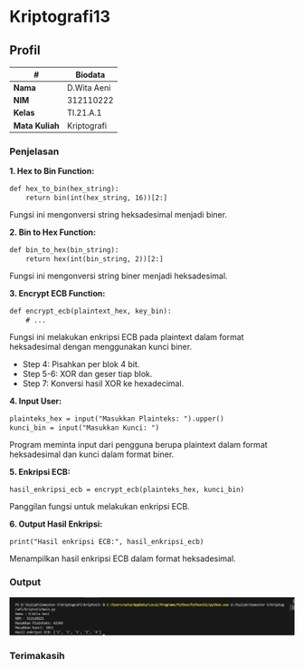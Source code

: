 # Kriptografi13
## Profil
| #               | Biodata           |
| --------------- | ----------------- |
| **Nama**        | D.Wita Aeni       |
| **NIM**         | 312110222         |
| **Kelas**       | TI.21.A.1         |
| **Mata Kuliah** | Kriptografi       |

### Penjelasan
**1. Hex to Bin Function:**
```
def hex_to_bin(hex_string):
    return bin(int(hex_string, 16))[2:]
```
Fungsi ini mengonversi string heksadesimal menjadi biner.<br>

**2. Bin to Hex Function:**
```
def bin_to_hex(bin_string):
    return hex(int(bin_string, 2))[2:]
```
Fungsi ini mengonversi string biner menjadi heksadesimal.<br>

**3. Encrypt ECB Function:**
```
def encrypt_ecb(plaintext_hex, key_bin):
    # ...
```
Fungsi ini melakukan enkripsi ECB pada plaintext dalam format heksadesimal dengan menggunakan kunci biner.
* Step 4: Pisahkan per blok 4 bit.
* Step 5-6: XOR dan geser tiap blok.
* Step 7: Konversi hasil XOR ke hexadecimal.<br>

**4. Input User:**
```
plainteks_hex = input("Masukkan Plainteks: ").upper()
kunci_bin = input("Masukkan Kunci: ")
```
Program meminta input dari pengguna berupa plaintext dalam format heksadesimal dan kunci dalam format biner.<br>

**5. Enkripsi ECB:**
```
hasil_enkripsi_ecb = encrypt_ecb(plainteks_hex, kunci_bin)
```
Panggilan fungsi untuk melakukan enkripsi ECB.<br>

**6. Output Hasil Enkripsi:**
```
print("Hasil enkripsi ECB:", hasil_enkripsi_ecb)
```
Menampilkan hasil enkripsi ECB dalam format heksadesimal.

### Output
![IMG 1](https://github.com/dwitaaeni/Kriptografi13/blob/main/hasil.png)

### Terimakasih
